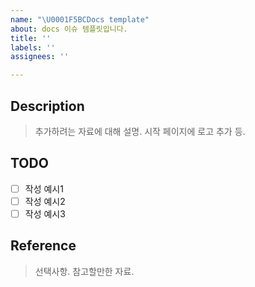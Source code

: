 ```yaml
---
name: "\U0001F5BC️Docs template"
about: docs 이슈 템플릿입니다.
title: ''
labels: ''
assignees: ''

---
```


## Description

> 추가하려는 자료에 대해 설명. 시작 페이지에 로고 추가 등.

## TODO
- [ ] 작성 예시1
- [ ] 작성 예시2
- [ ] 작성 예시3

## Reference
>선택사항. 참고할만한 자료.
